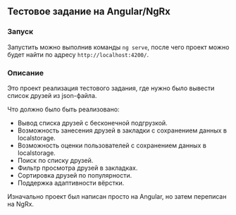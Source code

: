## Тестовое задание на Angular/NgRx

### Запуск

Запустить можно выполнив команды `ng serve`, после чего проект можно будет найти по адресу `http://localhost:4200/`.  
 
### Описание

Это проект реализация тестового задания, где нужно было вывести список друзей из json-файла.

Что должно было быть реализовано:

- Вывод списка друзей с бесконечной подгрузкой.
- Возможность занесения друзей в закладки с сохранением данных в localstorage.
- Возможность оценки пользователей с сохранением данных в localstorage.
- Поиск по списку друзей.
- Фильтр просмотра друзей в закладках.
- Сортировка друзей по популярности.
- Поддержка адаптивности вёрстки.

Изначально проект был написан просто на Angular, но затем переписан на NgRx.
